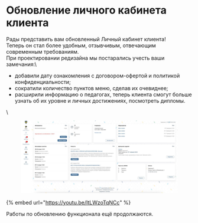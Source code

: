 # Обновление личного кабинета клиента

Рады представить вам обновленный Личный кабинет клиента!\
Теперь он стал более удобным, отзывчивым, отвечающим современным требованиям. \
При проектировании редизайна мы постарались учесть ваши  замечания:\


* добавили дату ознакомления с договором-офертой и политикой конфиденциальности;
* сократили количество пунктов меню, сделав их очевиднее;
* расширили информацию о педагогах, теперь клиента смогут больше узнать об их уровне и личных достижениях, посмотреть дипломы.

\


<figure><img src="../.gitbook/assets/image.png" alt=""><figcaption></figcaption></figure>

{% embed url="https://youtu.be/ItLWzoTqNCc" %}

Работы по обновлению функционала ещё продолжаются.
